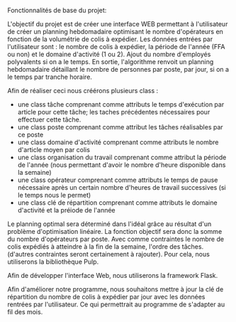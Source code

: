 Fonctionnalités de base du projet:

L'objectif du projet est de créer une interface WEB permettant à l'utilisateur de créer un planning hebdomadaire optimisant le nombre d'opérateurs en fonction de la volumétrie de colis à expédier. 
Les données entrées par l'utilisateur sont : le nombre de colis à expédier, la période de l'année (FFA ou non) et le domaine d'activité (1 ou 2).
Ajout du nombre d'employés polyvalents si on a le temps.
En sortie, l'algorithme renvoit un planning hebdomadaire détaillant le nombre de personnes par poste, par jour, si on a le temps par tranche horaire. 

Afin de réaliser ceci nous créérons plusieurs class : 
- une class tâche comprenant comme attributs le temps d'exécution par article pour cette tâche; les taches précédentes nécessaires pour effectuer cette tâche. 
- une class poste comprenant comme attribut les tâches réalisables par ce poste 
- une class domaine d'activité comprenant comme attributs le nombre d'article moyen par colis 
- une class organisation du travail comprenant comme attribut la période de l'année (nous permettant d'avoir le nombre d'heure disponible dans la semaine)
- une class opérateur comprenant comme attributs le temps de pause nécessaire après un certain nombre d'heures de travail successives (si le temps nous le permet)
- une class clé de répartition comprenant comme attributs le domaine d'activité et la préiode de l'année

Le planning optimal sera déterminé dans l'idéal grâce au résultat d'un problème d'optimisation linéaire. 
La fonction objectif sera donc la somme du nombre d'opérateurs par poste. Avec comme contraintes le nombre de colis expédiés à atteindre à la fin de la semaine, l'ordre des tâches. (d'autres contraintes seront certainement à rajouter). Pour cela, nous utiliserons la bibliothèque Pulp. 

Afin de développer l'interface Web, nous utiliserons la framework Flask. 


Afin d'améliorer notre programme, nous souhaitons mettre à jour la clé de répartition du nombre de colis à expédier par jour avec les données rentrées par l'utilisateur. Ce qui permettrait au programme de s'adapter au fil des mois. 
